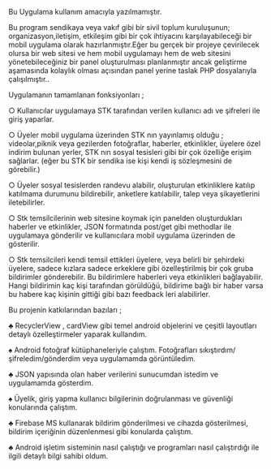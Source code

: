 Bu Uygulama kullanım amacıyla yazılmamıştır.


Bu program sendikaya veya vakıf gibi bir sivil toplum kuruluşunun; organizasyon,iletişim, etkileşim gibi bir çok ihtiyacını karşılayabileceği bir mobil uygulama olarak hazırlanmıştır.Eğer bu gerçek bir projeye çevirilecek olursa bir web sitesi ve hem mobil uygulamayı hem de web sitesini yönetebileceğiniz bir panel oluşturulması planlanmıştır ancak geliştirme aşamasında kolaylık olması açısından panel yerine taslak PHP dosyalarıyla çalışılmıştır..

Uygulamanın tamamlanan fonksiyonları ;

○ Kullanıcılar uygulamaya STK tarafından verilen kullanıcı adı ve şifreleri ile giriş yaparlar.

○ Üyeler mobil uygulama üzerinden STK nın yayınlamış olduğu ; videolar,piknik veya gezilerden fotoğraflar, haberler, etkinlikler, üyelere özel indirim bulunan yerler, STK nın sosyal tesisleri gibi bir çok özelliğe erişim sağlarlar. (eğer bu STK bir sendika ise kişi kendi iş sözleşmesini de görebilir.)

○ Üyeler sosyal tesislerden randevu alabilir, oluşturulan etkinliklere katılıp katılmama durumunu bildirebilir, anketlere katılabilir, talep veya şikayetlerini iletebilirler.

○ Stk temsilcilerinin web sitesine koymak için panelden oluşturdukları haberler ve etkinlikler, JSON formatında post/get gibi methodlar ile uygulamaya gönderilir ve kullanıcılara mobil uygulama üzerinden de gösterilir.

○ Stk temsilcileri kendi temsil ettikleri üyelere, veya belirli bir şehirdeki üyelere, sadece kızlara sadece erkeklere gibi özelleştirilmiş bir çok gruba bildirimler gönderebilir. Bu bildirimlere haberleri veya etkinlikleri bağlayabilir.
Hangi bildirimin kaç kişi tarafından görüldüğü, bildirime bağlı bir haber varsa bu habere kaç kişinin gittiği gibi bazı feedback leri alabilirler.



Bu projenin katkılarından bazıları ;

♣ RecyclerView , cardView gibi temel android objelerini ve çeşitli layoutları detaylı özelleştirmeler yaparak kullandım.

♠ Android fotoğraf kütüphaneleriyle çalıştım. Fotoğrafları sıkıştırdım/şifreledim/gönderdim veya uygulamamda görüntüledim.

♣ JSON yapısında olan haber verilerini sunucumdan istedim ve uygulamamda gösterdim.

♠ Üyelik, giriş yapma kullanıcı bilgilerinin doğrulanması ve güvenliği konularında çalıştım.

♣ Firebase MS kullanarak bildirim gönderilmesi ve cihazda gösterilmesi, bildirim içeriğinin düzenlenmesi gibi konularda çalıştım.

♣ Android işletim sisteminin nasıl çalıştığı ve programları nasıl çalıştırdığı ile ilgili detaylı bilgi sahibi oldum.
